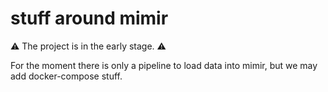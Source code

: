 # stuff around mimir

:warning: The project is in the early stage. :warning:

For the moment there is only a pipeline to load data into mimir, but we may add docker-compose stuff.